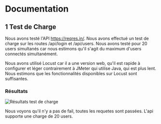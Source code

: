 # Documentation

## 1 Test de Charge

Nous avons testé l'API https://reqres.in/.
Nous avons effectué un test de charge sur les routes /api/login et /api/users.
Nous avons testé pour 20 users simultanés car nous estimons qu'il s'agit du maximum d'users connectés simultanément.

Nous avons utilisé Locust car il a une version web, qu'il est rapide à configurer et léger contrairement à JMeter qui utilise Java, qui est plus lent. Nous estimons que les fonctionnalités disponibles sur Locust sont suffisantes.

### Résultats

![](https://cdn.discordapp.com/attachments/766665656040161322/1115642248349106276/image.png "Résultats test de charge")

Nous voyons qu'il n'y a pas de fail, toutes les requetes sont passées. L'api supporte une charge de 20 users.
